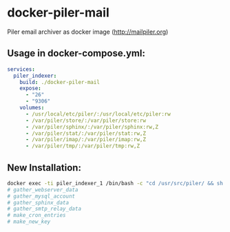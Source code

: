 # docker-piler-mail
Piler email archiver as docker image (http://mailpiler.org)


## Usage in docker-compose.yml:
```yaml
services:
  piler_indexer:
    build: ./docker-piler-mail
    expose:
      - "26"
      - "9306"
    volumes:
      - /usr/local/etc/piler/:/usr/local/etc/piler:rw
      - /var/piler/store/:/var/piler/store:rw
      - /var/piler/sphinx/:/var/piler/sphinx:rw,Z
      - /var/piler/stat/:/var/piler/stat:rw,Z
      - /var/piler/imap/:/var/piler/imap:rw,Z
      - /var/piler/tmp/:/var/piler/tmp:rw,Z
```

## New Installation:
```bash
docker exec -ti piler_indexer_1 /bin/bash -c "cd /usr/src/piler/ && sh util/postinstall.sh"
# gather_webserver_data
# gather_mysql_account
# gather_sphinx_data
# gather_smtp_relay_data
# make_cron_entries
# make_new_key
```
